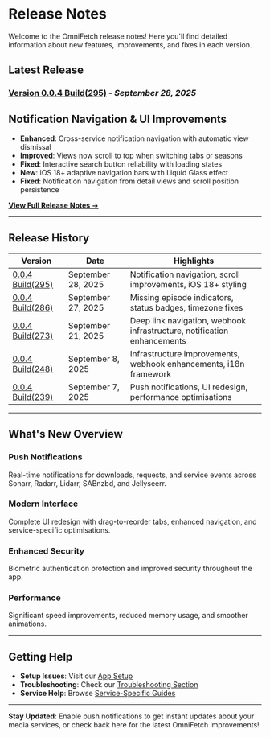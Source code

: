 # Release Notes

Welcome to the OmniFetch release notes! Here you'll find detailed information about new features, improvements, and fixes in each version.

## Latest Release

### [Version 0.0.4 Build(295)](v0.0.4-295.md) - *September 28, 2025*

## Notification Navigation & UI Improvements

- **Enhanced**: Cross-service notification navigation with automatic view dismissal
- **Improved**: Views now scroll to top when switching tabs or seasons
- **Fixed**: Interactive search button reliability with loading states
- **New**: iOS 18+ adaptive navigation bars with Liquid Glass effect
- **Fixed**: Notification navigation from detail views and scroll position persistence

[**View Full Release Notes →**](v0.0.4-295.md)

---

## Release History

| Version | Date | Highlights |
|---------|------|------------|
| [0.0.4 Build(295)](v0.0.4-295.md) | September 28, 2025 | Notification navigation, scroll improvements, iOS 18+ styling |
| [0.0.4 Build(286)](v0.0.4-286.md) | September 27, 2025 | Missing episode indicators, status badges, timezone fixes |
| [0.0.4 Build(273)](v0.0.4-273.md) | September 21, 2025 | Deep link navigation, webhook infrastructure, notification enhancements |
| [0.0.4 Build(248)](v0.0.4-248.md) | September 8, 2025 | Infrastructure improvements, webhook enhancements, i18n framework |
| [0.0.4 Build(239)](v0.0.4-239.md) | September 7, 2025 | Push notifications, UI redesign, performance optimisations |

---

## What's New Overview

### Push Notifications

Real-time notifications for downloads, requests, and service events across Sonarr, Radarr, Lidarr, SABnzbd, and Jellyseerr.

### Modern Interface

Complete UI redesign with drag-to-reorder tabs, enhanced navigation, and service-specific optimisations.

### Enhanced Security

Biometric authentication protection and improved security throughout the app.

### Performance

Significant speed improvements, reduced memory usage, and smoother animations.

---

## Getting Help

- **Setup Issues**: Visit our [App Setup](../app/settings/initial-setup.md)
- **Troubleshooting**: Check our [Troubleshooting Section](../troubleshooting/common-issues.md)
- **Service Help**: Browse [Service-Specific Guides](../services/index.md)

---

**Stay Updated**: Enable push notifications to get instant updates about your media services, or check back here for the latest OmniFetch improvements!
